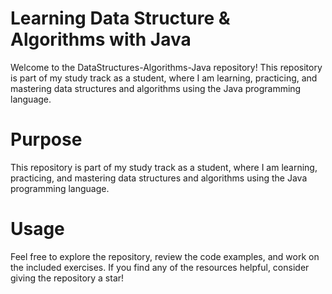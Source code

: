 # Learning Data Structure &amp; Algorithms with Java

Welcome to the DataStructures-Algorithms-Java repository! This repository is part of my study track as a student, where I am learning, practicing, and mastering data structures and algorithms using the Java programming language.

# Purpose
This repository is part of my study track as a student, where I am learning, practicing, and mastering data structures and algorithms using the Java programming language.

# Usage
Feel free to explore the repository, review the code examples, and work on the included exercises. If you find any of the resources helpful, consider giving the repository a star!